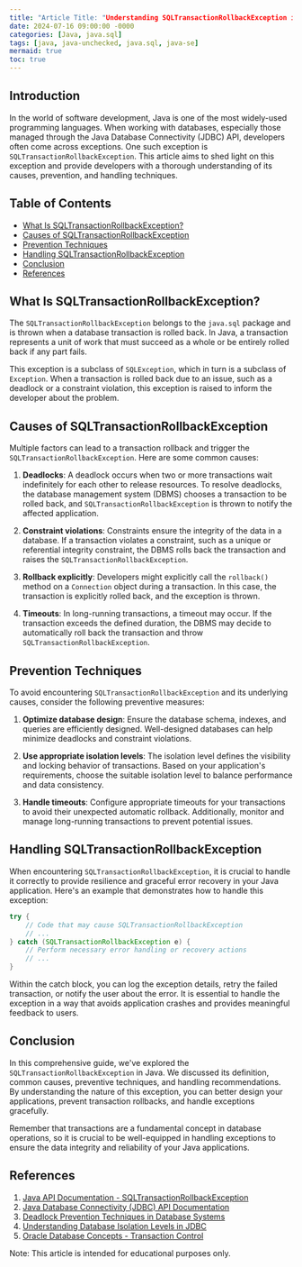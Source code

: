 ```yaml
---
title: "Article Title: "Understanding SQLTransactionRollbackException in Java: A Comprehensive Guide""
date: 2024-07-16 09:00:00 -0000
categories: [Java, java.sql]
tags: [java, java-unchecked, java.sql, java-se]
mermaid: true
toc: true
---
```



## Introduction

In the world of software development, Java is one of the most widely-used programming languages. When working with databases, especially those managed through the Java Database Connectivity (JDBC) API, developers often come across exceptions. One such exception is `SQLTransactionRollbackException`. This article aims to shed light on this exception and provide developers with a thorough understanding of its causes, prevention, and handling techniques.

## Table of Contents

- [What Is SQLTransactionRollbackException?](#what-is-sqltransactionrollbackexception)
- [Causes of SQLTransactionRollbackException](#causes-of-sqltransactionrollbackexception)
- [Prevention Techniques](#prevention-techniques)
- [Handling SQLTransactionRollbackException](#handling-sqltransactionrollbackexception)
- [Conclusion](#conclusion)
- [References](#references)

## What Is SQLTransactionRollbackException?

The `SQLTransactionRollbackException` belongs to the `java.sql` package and is thrown when a database transaction is rolled back. In Java, a transaction represents a unit of work that must succeed as a whole or be entirely rolled back if any part fails.

This exception is a subclass of `SQLException`, which in turn is a subclass of `Exception`. When a transaction is rolled back due to an issue, such as a deadlock or a constraint violation, this exception is raised to inform the developer about the problem.

## Causes of SQLTransactionRollbackException

Multiple factors can lead to a transaction rollback and trigger the `SQLTransactionRollbackException`. Here are some common causes:

1. **Deadlocks**: A deadlock occurs when two or more transactions wait indefinitely for each other to release resources. To resolve deadlocks, the database management system (DBMS) chooses a transaction to be rolled back, and `SQLTransactionRollbackException` is thrown to notify the affected application.

2. **Constraint violations**: Constraints ensure the integrity of the data in a database. If a transaction violates a constraint, such as a unique or referential integrity constraint, the DBMS rolls back the transaction and raises the `SQLTransactionRollbackException`.

3. **Rollback explicitly**: Developers might explicitly call the `rollback()` method on a `Connection` object during a transaction. In this case, the transaction is explicitly rolled back, and the exception is thrown.

4. **Timeouts**: In long-running transactions, a timeout may occur. If the transaction exceeds the defined duration, the DBMS may decide to automatically roll back the transaction and throw `SQLTransactionRollbackException`.

## Prevention Techniques

To avoid encountering `SQLTransactionRollbackException` and its underlying causes, consider the following preventive measures:

1. **Optimize database design**: Ensure the database schema, indexes, and queries are efficiently designed. Well-designed databases can help minimize deadlocks and constraint violations.

2. **Use appropriate isolation levels**: The isolation level defines the visibility and locking behavior of transactions. Based on your application's requirements, choose the suitable isolation level to balance performance and data consistency.

3. **Handle timeouts**: Configure appropriate timeouts for your transactions to avoid their unexpected automatic rollback. Additionally, monitor and manage long-running transactions to prevent potential issues.

## Handling SQLTransactionRollbackException

When encountering `SQLTransactionRollbackException`, it is crucial to handle it correctly to provide resilience and graceful error recovery in your Java application. Here's an example that demonstrates how to handle this exception:

```java
try {
    // Code that may cause SQLTransactionRollbackException
    // ...
} catch (SQLTransactionRollbackException e) {
    // Perform necessary error handling or recovery actions
    // ...
}
```

Within the catch block, you can log the exception details, retry the failed transaction, or notify the user about the error. It is essential to handle the exception in a way that avoids application crashes and provides meaningful feedback to users.

## Conclusion

In this comprehensive guide, we've explored the `SQLTransactionRollbackException` in Java. We discussed its definition, common causes, preventive techniques, and handling recommendations. By understanding the nature of this exception, you can better design your applications, prevent transaction rollbacks, and handle exceptions gracefully.

Remember that transactions are a fundamental concept in database operations, so it is crucial to be well-equipped in handling exceptions to ensure the data integrity and reliability of your Java applications.

## References

1. [Java API Documentation - SQLTransactionRollbackException](https://docs.oracle.com/en/java/javase/11/docs/api/java.sql/java/sql/SQLTransactionRollbackException.html)
2. [Java Database Connectivity (JDBC) API Documentation](https://docs.oracle.com/en/java/javase/11/docs/api/java.sql/java/sql/package-summary.html)
3. [Deadlock Prevention Techniques in Database Systems](https://www.geeksforgeeks.org/deadlock-prevention-techniques-in-dbms/)
4. [Understanding Database Isolation Levels in JDBC](https://www.baeldung.com/jdbc-transaction-isolation-levels)
5. [Oracle Database Concepts - Transaction Control](https://docs.oracle.com/en/database/oracle/oracle-database/19/cncpt/transaction-control.html)

Note: This article is intended for educational purposes only.